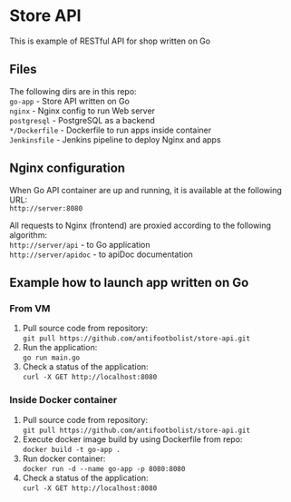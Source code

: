 # Store API
This is example of RESTful API for shop written on Go

## Files   
The following dirs are in this repo:   
```go-app``` - Store API written on Go  
```nginx``` - Nginx config to run Web server   
```postgresql``` - PostgreSQL as a backend   
```*/Dockerfile``` - Dockerfile to run apps inside container   
```Jenkinsfile``` - Jenkins pipeline to deploy Nginx and apps   

## Nginx configuration
When Go API container are up and running, it is available at the following URL:  
```http://server:8080```  

All requests to Nginx (frontend) are proxied according to the following algorithm:   
```http://server/api``` - to Go application   
```http://server/apidoc``` - to apiDoc documentation   


## Example how to launch app written on Go   

### From VM
1. Pull source code from repository:   
```git pull https://github.com/antifootbolist/store-api.git```
2. Run the application:   
```go run main.go```
4. Check a status of the application:  
```curl -X GET http://localhost:8080```

### Inside Docker container
1. Pull source code from repository:   
```git pull https://github.com/antifootbolist/store-api.git```
2. Execute docker image build by using Dockerfile from repo:   
```docker build -t go-app .```
3. Run docker container:  
```docker run -d --name go-app -p 8080:8080```
4. Check a status of the application:  
```curl -X GET http://localhost:8080```
